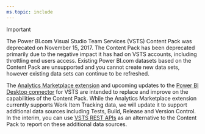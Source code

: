 ```yaml
---
ms.topic: include
---
```


>[!IMPORTANT]  
>The Power BI.com Visual Studio Team Services (VSTS) Content Pack was deprecated on November 15, 2017. The Content Pack has been deprecated primarily due to the negative impact it has had on VSTS accounts, including throttling end users access. Existing Power BI.com datasets based on the Content Pack are unsupported and you cannot create new data sets, however existing data sets can continue to be refreshed.
>
>The [Analytics Marketplace extension](https://marketplace.visualstudio.com/items?itemName=ms.vss-analytics) and upcoming updates to the [Power BI Desktop connector](../powerbi/data-connector-connect.md) for VSTS are intended to replace and improve on the capabilities of the Content Pack. While the Analytics Marketplace extension currently supports Work Item Tracking data, we will update it to support additional data sources including Tests, Build, Release and Version Control. In the interim, you can use [VSTS REST APIs](/vsts/integrate/api/overview) as an alternative to the Content Pack to report on these additional data sources.
